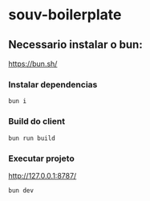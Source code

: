# souv-boilerplate

## Necessario instalar o bun:
https://bun.sh/

### Instalar dependencias
```
bun i
```
### Build do client
```
bun run build
```

### Executar projeto
http://127.0.0.1:8787/
```
bun dev
```